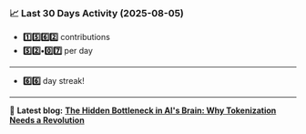 <!--START_STATS-->
### 📈 Last 30 Days Activity (2025-08-05)  
- **1️⃣5️⃣6️⃣2️⃣** contributions  
- **5️⃣2️⃣•0️⃣7️⃣** per day
---
- **6️⃣6️⃣** day streak!
---
📝 **Latest blog:** [**The Hidden Bottleneck in AI's Brain: Why Tokenization Needs a Revolution**](https://andriak.com/blog/tokenization-revolution)
<!--END_STATS-->
